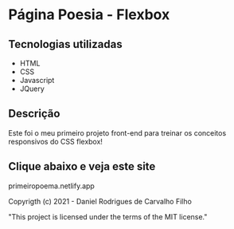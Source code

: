 # Página Poesia - Flexbox

## Tecnologias utilizadas

- HTML
- CSS
- Javascript
- JQuery

## Descrição

Este foi o meu primeiro projeto front-end para treinar os conceitos responsivos do CSS flexbox!

## Clique abaixo e veja este site
primeiropoema.netlify.app

Copyrigth (c) 2021 - Daniel Rodrigues de Carvalho Filho

"This project is licensed under the terms of the MIT license."